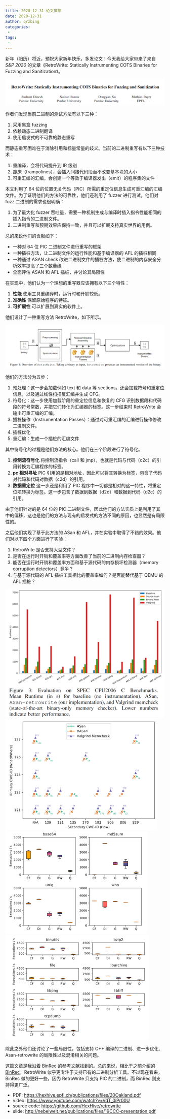 ```yaml
---
title: 2020-12-31 论文推荐
date: 2020-12-31
author: qrzbing
categories:
 - 
tags:
 - 
---
```


新年（阳历）将近，预祝大家新年快乐，多发论文！今天我给大家带来了来自 *S&P 2020* 的文章《RetroWrite: Statically Instrumenting COTS Binaries for Fuzzing and Sanitization》。

![](./img/1231/1.png)

作者们发现当前二进制的测试方法有以下三种：

1. 采用黑盒 fuzzing
2. 依赖动态二进制翻译
3. 使用启发式的不可靠的静态重写

而静态重写困难在于消除引用和标量常量的歧义。当前的二进制重写有以下三种技术：

1. 重编译，会将代码提升到 IR 级别
2. 蹦床（trampolines），会插入间接代码段而不改变基本块的大小
3. 可重汇编的汇编，会创建一个等效于编译器发出（emit）的程序集的文件

本文利用了 64 位的位置无关代码（PIC）所需的重定位信息生成可重汇编的汇编文件。为了证明他们的方法的可靠性，他们还利用了 fuzzer 进行测试。他们对 fuzz 二进制的需求也很明确：

1. 为了最大化 fuzzer 吞吐量，需要一种机制生成与编译时插入指令性能相同的插入指令的二进制文件。
2. 二进制重写和预期效果应保持一致，并且可以扩展支持真实世界的用例。

总的来说他们的贡献如下：

- 一种对 64 位 PIC 二进制文件进行重写的框架
- 一种插桩方法，让二进制文件的运行性能和基于编译器的 AFL 的插桩相同
- 一种通过 ASAN check 改进二进制文件的插桩方法，使二进制的内存安全分析效率提高了三个数量级
- 全面评估 ASAN 和 AFL 插桩，并讨论其局限性

在实现中，他们认为一个理想的重写器应该拥有以下三个特性：

1. **性能** 使用工具重编译时，运行时和开销较低。
2. **准确性** 保留原始程序的特征。
3. **可扩展性** 可以扩展到真实的软件上。

他们设计了一种重写方法 RetroWrite，如下所示。

![](./img/1231/2.png)

他们的方法分为五步：

1. 预处理：这一步会加载例如 text 和 data 等 sections。还会加载符号和重定位信息，以及通过线性扫描反汇编并生成 CFG。
2. 符号化：这一步使用加载阶段的重定位信息和恢复的 CFG 识别数据段和代码段的符号常数，并把它们转化为汇编器的标签。这一步结束时 RetroWrite 会输出可重汇编的汇编。
3. 插桩操作（Instrumentation Passes）：通过对可重汇编的汇编进行操作修改二进制文件。
4. 插桩优化
5. 重汇编：生成一个插桩的汇编文件

其中符号化的过程是他们方法的核心。他们在三个阶段进行了符号化。

1. **控制流符号化** 将控制流指令（call 和 jmp），也就是代码与代码（c2c）的引用转换为汇编程序的标签。
2. **pc 相对寻址** PIC 引用的是相对地址，因此可以将其转换为标签，包含了代码对代码和代码对数据（c2d）的引用。
3. **数据重定位** 这一步还是利用了 PIC 程序中一切都是相对的这一特性，将重定位项转换为标签。这一步包含了数据到数据（d2d）和数据到代码（d2c）的引用。

由于他们针对的是 64 位的 PIC 二进制文件，因此他们的方法实质上是利用了其中的偏移，这也是他们的方法与现有的启发式的方法不同的原因，也显然是有局限性的。

之后他们实现了基于此方法的 ASan 和 AFL，并在实验中取得了不错的效果。他们对以下四个方面进行了实验：

1. RetroWrite 是否支持大型文件？
2. 是否在运行时开销和覆盖率等方面改善了当前的二进制内存检查器？
3. 能否在运行时开销和覆盖率方面和基于源代码的内存损坏检测器（memory corruption detectors）竞争？
4. 与基于源代码的 AFL 插桩工具相比的覆盖率如何？是否能替代基于 QEMU 的 AFL 插桩？

<img src="./img/1231/4.png" style="zoom:50%;" />

<img src="./img/1231/5.png" style="zoom: 67%;" />

<img src="./img/1231/6.png" style="zoom: 67%;" />

<img src="./img/1231/7.png" style="zoom:67%;" />

除此之外他们还讨论了一些局限性，包括支持 C++ 编译的二进制、进一步优化、Asan-retrowrite 的局限性以及混淆相关的问题。

这篇文章是我沿着 BinRec 的参考文献找到的。总的来说，相比于之前介绍的 [BinRec](./1229.md)，RetroWrite 似乎更专注于支持已有的二进制分析工具。不过现在看来，BinRec 做的更好一些，因为 RetroWrite 只支持 PIC 的二进制，而 BinRec 则支持得更广泛。

- PDF: <https://hexhive.epfl.ch/publications/files/20Oakland.pdf>
- video: <https://www.youtube.com/watch?v=VdT_0jPr00U>
- source code: <https://github.com/HexHive/retrowrite>
- slide: <http://nebelwelt.net/publications/files/19CCC-presentation.pdf>